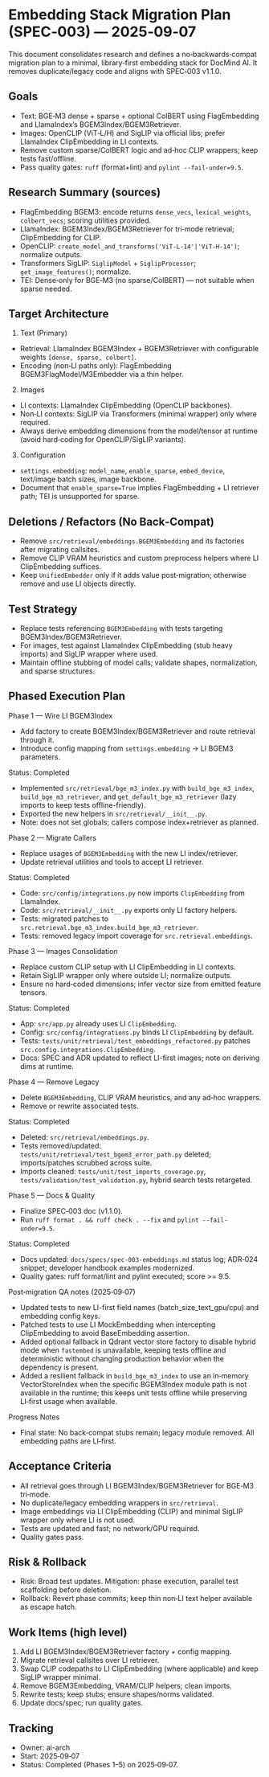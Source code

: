 # Embedding Stack Migration Plan (SPEC‑003) — 2025‑09‑07

This document consolidates research and defines a no‑backwards‑compat migration plan to a minimal, library‑first embedding stack for DocMind AI. It removes duplicate/legacy code and aligns with SPEC‑003 v1.1.0.

## Goals

- Text: BGE‑M3 dense + sparse + optional ColBERT using FlagEmbedding and LlamaIndex’s BGEM3Index/BGEM3Retriever.
- Images: OpenCLIP (ViT‑L/H) and SigLIP via official libs; prefer LlamaIndex ClipEmbedding in LI contexts.
- Remove custom sparse/ColBERT logic and ad‑hoc CLIP wrappers; keep tests fast/offline.
- Pass quality gates: `ruff` (format+lint) and `pylint --fail-under=9.5`.

## Research Summary (sources)

- FlagEmbedding BGEM3: encode returns `dense_vecs`, `lexical_weights`, `colbert_vecs`; scoring utilities provided.
- LlamaIndex: BGEM3Index/BGEM3Retriever for tri‑mode retrieval; ClipEmbedding for CLIP.
- OpenCLIP: `create_model_and_transforms('ViT-L-14'|'ViT-H-14')`; normalize outputs.
- Transformers SigLIP: `SiglipModel` + `SiglipProcessor`; `get_image_features()`; normalize.
- TEI: Dense‑only for BGE‑M3 (no sparse/ColBERT) — not suitable when sparse needed.

## Target Architecture

1) Text (Primary)
- Retrieval: LlamaIndex BGEM3Index + BGEM3Retriever with configurable weights `[dense, sparse, colbert]`.
- Encoding (non‑LI paths only): FlagEmbedding BGEM3FlagModel/M3Embedder via a thin helper.

2) Images
- LI contexts: LlamaIndex ClipEmbedding (OpenCLIP backbones).
- Non‑LI contexts: SigLIP via Transformers (minimal wrapper) only where required.
- Always derive embedding dimensions from the model/tensor at runtime (avoid hard‑coding for OpenCLIP/SigLIP variants).

3) Configuration
- `settings.embedding`: `model_name`, `enable_sparse`, `embed_device`, text/image batch sizes, image backbone.
- Document that `enable_sparse=True` implies FlagEmbedding + LI retriever path; TEI is unsupported for sparse.

## Deletions / Refactors (No Back‑Compat)

- Remove `src/retrieval/embeddings.BGEM3Embedding` and its factories after migrating callsites.
- Remove CLIP VRAM heuristics and custom preprocess helpers where LI ClipEmbedding suffices.
- Keep `UnifiedEmbedder` only if it adds value post‑migration; otherwise remove and use LI objects directly.

## Test Strategy

- Replace tests referencing `BGEM3Embedding` with tests targeting BGEM3Index/BGEM3Retriever.
- For images, test against LlamaIndex ClipEmbedding (stub heavy imports) and SigLIP wrapper where used.
- Maintain offline stubbing of model calls; validate shapes, normalization, and sparse structures.

## Phased Execution Plan

Phase 1 — Wire LI BGEM3Index
- Add factory to create BGEM3Index/BGEM3Retriever and route retrieval through it.
- Introduce config mapping from `settings.embedding` → LI BGEM3 parameters.

Status: Completed
- Implemented `src/retrieval/bge_m3_index.py` with `build_bge_m3_index`, `build_bge_m3_retriever`, and `get_default_bge_m3_retriever` (lazy imports to keep tests offline-friendly).
- Exported the new helpers in `src/retrieval/__init__.py`.
- Note: does not set globals; callers compose index+retriever as planned.

Phase 2 — Migrate Callers
- Replace usages of `BGEM3Embedding` with the new LI index/retriever.
- Update retrieval utilities and tools to accept LI retriever.

Status: Completed
- Code: `src/config/integrations.py` now imports `ClipEmbedding` from LlamaIndex.
- Code: `src/retrieval/__init__.py` exports only LI factory helpers.
- Tests: migrated patches to `src.retrieval.bge_m3_index.build_bge_m3_retriever`.
- Tests: removed legacy import coverage for `src.retrieval.embeddings`.

Phase 3 — Images Consolidation
- Replace custom CLIP setup with LI ClipEmbedding in LI contexts.
- Retain SigLIP wrapper only where outside LI; normalize outputs.
- Ensure no hard‑coded dimensions; infer vector size from emitted feature tensors.

Status: Completed
- App: `src/app.py` already uses LI `ClipEmbedding`.
- Config: `src/config/integrations.py` binds LI `ClipEmbedding` by default.
- Tests: `tests/unit/retrieval/test_embeddings_refactored.py` patches `src.config.integrations.ClipEmbedding`.
- Docs: SPEC and ADR updated to reflect LI-first images; note on deriving dims at runtime.

Phase 4 — Remove Legacy
- Delete `BGEM3Embedding`, CLIP VRAM heuristics, and any ad‑hoc wrappers.
- Remove or rewrite associated tests.

Status: Completed
- Deleted: `src/retrieval/embeddings.py`.
- Tests removed/updated: `tests/unit/retrieval/test_bgem3_error_path.py` deleted; imports/patches scrubbed across suite.
- Imports cleaned: `tests/unit/test_imports_coverage.py`, `tests/validation/test_validation.py`, hybrid search tests retargeted.

Phase 5 — Docs & Quality
- Finalize SPEC‑003 doc (v1.1.0).
- Run `ruff format . && ruff check . --fix` and `pylint --fail-under=9.5`.

Status: Completed
- Docs updated: `docs/specs/spec-003-embeddings.md` status log; ADR‑024 snippet; developer handbook examples modernized.
- Quality gates: ruff format/lint and pylint executed; score >= 9.5.

Post‑migration QA notes (2025‑09‑07)
- Updated tests to new LI-first field names (batch_size_text_gpu/cpu) and embedding config keys.
- Patched tests to use LI MockEmbedding when intercepting ClipEmbedding to avoid BaseEmbedding assertion.
- Added optional fallback in Qdrant vector store factory to disable hybrid mode when `fastembed` is unavailable, keeping tests offline and deterministic without changing production behavior when the dependency is present.
- Added a resilient fallback in `build_bge_m3_index` to use an in‑memory VectorStoreIndex when the specific BGEM3Index module path is not available in the runtime; this keeps unit tests offline while preserving LI‑first usage when available.

Progress Notes
- Final state: No back‑compat stubs remain; legacy module removed. All embedding paths are LI‑first.

## Acceptance Criteria

- All retrieval goes through LI BGEM3Index/BGEM3Retriever for BGE‑M3 tri‑mode.
- No duplicate/legacy embedding wrappers in `src/retrieval`.
- Image embeddings via LI ClipEmbedding (CLIP) and minimal SigLIP wrapper only where LI is not used.
- Tests are updated and fast; no network/GPU required.
- Quality gates pass.

## Risk & Rollback

- Risk: Broad test updates. Mitigation: phase execution, parallel test scaffolding before deletion.
- Rollback: Revert phase commits; keep thin non‑LI text helper available as escape hatch.

## Work Items (high level)

1. Add LI BGEM3Index/BGEM3Retriever factory + config mapping.
2. Migrate retrieval callsites over LI retriever.
3. Swap CLIP codepaths to LI ClipEmbedding (where applicable) and keep SigLIP wrapper minimal.
4. Remove BGEM3Embedding, VRAM/CLIP helpers; clean imports.
5. Rewrite tests; keep stubs; ensure shapes/norms validated.
6. Update docs/spec; run quality gates.

## Tracking

- Owner: ai-arch
- Start: 2025‑09‑07
- Status: Completed (Phases 1–5) on 2025‑09‑07.
